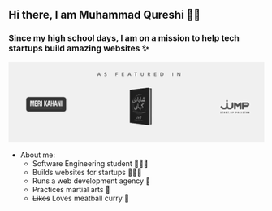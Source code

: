 ## Hi there, I am Muhammad Qureshi 👋🏻

### Since my high school days, I am on a mission to help tech startups build amazing websites ✨

![As featured in...](https://raw.githubusercontent.com/TheQureshi/TheQureshi/main/featured.png)

- About me:
  - Software Engineering student 🧑🏻‍🎓
  - Builds websites for startups 👨🏻‍💻
  - Runs a web development agency 💼
  - Practices martial arts 🥋
  - ~~Likes~~ Loves meatball curry 🥘
